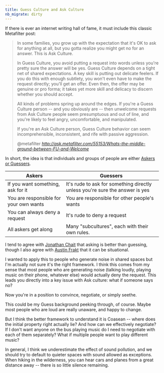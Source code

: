 ```yaml
---
title: Guess Culture and Ask Culture
nb_migrate: dirty
---
```


If there is ever an internet writing hall of fame, it must include this classic Metafilter post:

<blockquote class="quoteback" darkmode="" data-title="What's%20the%20middle%20ground%20between%20'F.U!'%20and%20'Welcome!'%3F" data-author="@metafilter" cite="http://ask.metafilter.com/55153/Whats-the-middle-ground-between-FU-and-Welcome">
                      
In some families, you grow up with the expectation that it's OK to ask for anything at all, but you gotta realize you might get no for an answer. This is Ask Culture.<br>

In Guess Culture, you avoid putting a request into words unless you're pretty sure the answer will be yes. Guess Culture depends on a tight net of shared expectations. A key skill is putting out delicate feelers. If you do this with enough subtlety, you won't even have to make the request directly; you'll get an offer. Even then, the offer may be genuine or pro forma; it takes yet more skill and delicacy to discern whether you should accept.<br>

All kinds of problems spring up around the edges. If you're a Guess Culture person -- and you obviously are -- then unwelcome requests from Ask Culture people seem presumptuous and out of line, and you're likely to feel angry, uncomfortable, and manipulated.<br>

If you're an Ask Culture person, Guess Culture behavior can seem incomprehensible, inconsistent, and rife with passive aggression.<br>

<footer>@metafilter <cite><a href="http://ask.metafilter.com/55153/Whats-the-middle-ground-between-FU-and-Welcome">http://ask.metafilter.com/55153/Whats-the-middle-ground-between-FU-and-Welcome</a></cite></footer>
</blockquote>
<script note="" src="https://cdn.jsdelivr.net/gh/Blogger-Peer-Review/quotebacks@1/quoteback.js"></script>

In short, the idea is that individuals and groups of people are either [Askers or Guessers](https://www.theatlantic.com/national/archive/2010/05/askers-vs-guessers/340891/).

| Askers | Guessers |
| -------| ------ |
| If you want something, ask for it | It's rude to ask for something directly unless you're sure the answer is yes | 
| You are responsible for your own wants | You are responsible for other people's wants |
| You can always deny a request | It's rude to deny a request |
| All askers get along | Many "subcultures", each with their own rules. |

I tend to agree with [Jonathan Chait](https://newrepublic.com/article/74900/ask-dont-guess) that asking is better than guessing, though I also agree with [Austin Frakt](https://theincidentaleconomist.com/dont-ask-dont-tell-now-dont-guess/) that it can be situational.

I wanted to apply this to people who generate noise in shared spaces but I'm actually not sure it's the right framework. I think this comes from my sense that most people who are generating noise (talking loudly, playing music on their phone, whatever else) would actually deny the request. This leads you directly into a key issue with Ask culture: what if someone says no?

Now you're in a position to convince, negotiate, or simply seethe.

This could be my Guess background peeking through, of course. Maybe most people who are loud are really unaware, and happy to change.

But I think the better framework to understand it is Coasean -- where does the initial property right actually lie? And how can we effectively negotiate? If I don't want anyone on the bus playing music do I need to negotiate with each of them separately? What if multiple people want to play different music?

In general, I think we underestimate the effect of sound pollution, and we should try to default to quieter spaces with sound allowed as exceptions. When hiking in the wilderness, you can hear cars and planes from a great distance away -- there is so little silence remaining.


